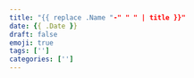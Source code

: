 ```yaml
---
title: "{{ replace .Name "-" " " | title }}"
date: {{ .Date }}
draft: false
emoji: true
tags: ['']
categories: ['']
---
```


